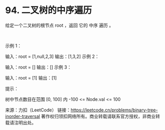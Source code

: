 # 94. 二叉树的中序遍历

给定一个二叉树的根节点 root ，返回 它的 中序 遍历 。

 

示例 1：


输入：root = [1,null,2,3]
输出：[1,3,2]
示例 2：

输入：root = []
输出：[]
示例 3：

输入：root = [1]
输出：[1]
 

提示：

树中节点数目在范围 [0, 100] 内
-100 <= Node.val <= 100

来源：力扣（LeetCode）
链接：https://leetcode.cn/problems/binary-tree-inorder-traversal
著作权归领扣网络所有。商业转载请联系官方授权，非商业转载请注明出处。